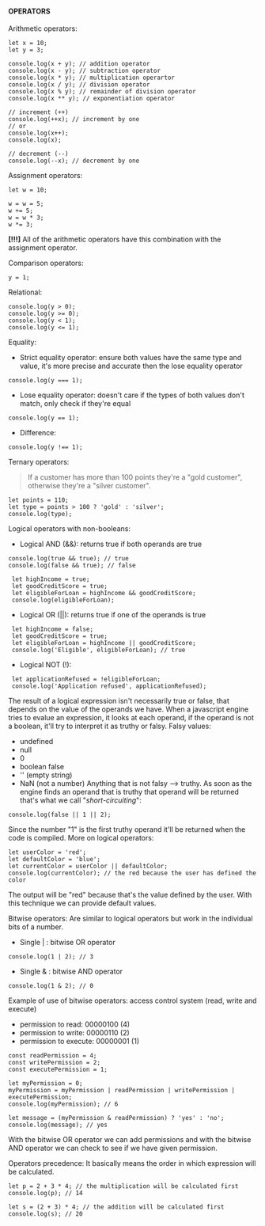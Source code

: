 #### **OPERATORS**
Arithmetic operators:
```
let x = 10;
let y = 3;

console.log(x + y); // addition operator
console.log(x - y); // subtraction operator
console.log(x * y); // multiplication operartor
console.log(x / y); // division operator
console.log(x % y); // remainder of division operator
console.log(x ** y); // exponentiation operator
```
```
// increment (++)
console.log(++x); // increment by one
// or
console.log(x++);
console.log(x);

// decrement (--)
console.log(--x); // decrement by one
```
Assignment operators:
```
let w = 10;

w = w = 5;
w += 5;
w = w * 3;
w *= 3;
```
**[!!!]** All of the arithmetic operators have this combination with the assignment operator.

Comparison operators:
```
y = 1;
```
Relational:
```
console.log(y > 0);
console.log(y >= 0);
console.log(y < 1);
console.log(y <= 1);
```
Equality:
- Strict equality operator: ensure both values have the same type and value, it's more precise and accurate then the lose equality operator
```
console.log(y === 1);
```
- Lose equality operator: doesn't care if the types of both values don't match, only check if they're equal
```
console.log(y == 1);
```
- Difference:
```
console.log(y !== 1);
```
Ternary operators:
> If a customer has more than 100 points they're a "gold customer", otherwise they're a "silver customer".
```
let points = 110;
let type = points > 100 ? 'gold' : 'silver';
console.log(type);
```
Logical operators with non-booleans:
- Logical AND (&&): returns true if both operands are true
```
console.log(true && true); // true
console.log(false && true); // false
```
```
 let highIncome = true;
 let goodCreditScore = true;
 let eligibleForLoan = highIncome && goodCreditScore;
 console.log(eligibleForLoan);
```
- Logical OR (||): returns true if one of the operands is true
```
 let highIncome = false;
 let goodCreditScore = true;
 let eligibleForLoan = highIncome || goodCreditScore;
 console.log('Eligible', eligibleForLoan); // true
```
- Logical NOT (!):
```
 let applicationRefused = !eligibleForLoan;
 console.log('Application refused', applicationRefused);
```
The result of a logical expression isn't necessarily true or false, that depends on the value of the operands we have. When a javascript engine tries to evalue an expression, it looks at each operand, if the operand is not a boolean, it'll try to interpret it as truthy or falsy.
Falsy values:
- undefined
- null
- 0
- boolean false
- '' (empty string)
- NaN (not a number)
Anything that is not falsy --> truthy.
As soon as the engine finds an operand that is truthy that operand will be returned that's what we call "*short-circuiting*":
```
console.log(false || 1 || 2);
```
Since the number "1" is the first truthy operand it'll be returned when the code is compiled.
More on logical operators:
```
let userColor = 'red';
let defaultColor = 'blue';
let currentColor = userColor || defaultColor;
console.log(currentColor); // the red because the user has defined the color
```
The output will be "red" because that's the value defined by the user. With this technique we can provide default values.

Bitwise operators:
Are similar to logical operators but work in the individual bits of a number.
- Single | : bitwise OR operator
```
console.log(1 | 2); // 3
```
- Single & : bitwise AND operator
```
console.log(1 & 2); // 0
```
Example of use of bitwise operators: access control system (read, write and execute)
- permission to read: 00000100 (4)
- permission to write: 00000110 (2)
- permission to execute: 00000001 (1)
```
const readPermission = 4;
const writePermission = 2;
const executePermission = 1;

let myPermission = 0;
myPermission = myPermission | readPermission | writePermission | executePermission;
console.log(myPermission); // 6

let message = (myPermission & readPermission) ? 'yes' : 'no';
console.log(message); // yes
```
With the bitwise OR operator we can add permissions and with the bitwise AND operator we can check to see if we have given permission.

Operators precedence:
It basically means the order in which expression will be calculated.
```
let p = 2 + 3 * 4; // the multiplication will be calculated first
console.log(p); // 14
```
```
let s = (2 + 3) * 4; // the addition will be calculated first
console.log(s); // 20
```
